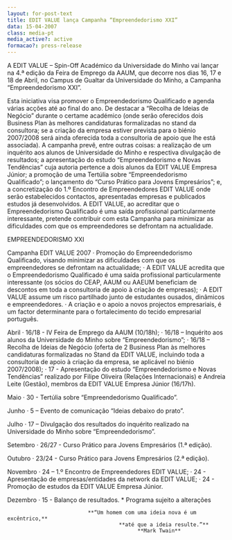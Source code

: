 ```yaml
---
layout: for-post-text
title: EDIT VALUE lança Campanha “Empreendedorismo XXI”
data: 15-04-2007
class: media-pt
media_active?: active
formacao?: press-release
--- 
```


A EDIT VALUE – Spin-Off Académico da Universidade do Minho vai lançar na 4.ª edição da Feira de Emprego da AAUM, que decorre nos dias 16, 17 e 18 de Abril, no Campus de Gualtar da Universidade do Minho, a Campanha “Empreendedorismo XXI”.

Esta iniciativa visa promover o Empreendedorismo Qualificado e agenda várias acções até ao final do ano. De destacar a “Recolha de Ideias de Negócio” durante o certame académico (onde serão oferecidos dois Business Plan às melhores candidaturas formalizadas no stand da consultora; se a criação da empresa estiver prevista para o biénio 2007/2008 será ainda oferecida toda a consultoria de apoio que lhe está associada).
A campanha prevê, entre outras coisas: a realização de um inquérito aos alunos de Universidade do Minho e respectiva divulgação de resultados; a apresentação do estudo “Empreendedorismo e Novas Tendências” cuja autoria pertence a dois alunos da EDIT VALUE Empresa Júnior; a promoção de uma Tertúlia sobre “Empreendedorismo Qualificado”; o lançamento do “Curso Prático para Jovens Empresários”; e, a concretização do 1.º Encontro de Empreendedores EDIT VALUE onde serão estabelecidos contactos, apresentadas empresas e publicados estudos já desenvolvidos.
A EDIT VALUE, ao acreditar que o Empreendedorismo Qualificado é uma saída profissional particularmente interessante, pretende contribuir com esta Campanha para minimizar as dificuldades com que os empreendedores se defrontam na actualidade.
 
EMPREENDEDORISMO XXI
 
Campanha EDIT VALUE 2007
·         Promoção do Empreendedorismo Qualificado, visando minimizar as dificuldades com que os empreendedores se defrontam na actualidade;
·         A EDIT VALUE acredita que o Empreendedorismo Qualificado é uma saída profissional particularmente interessante (os sócios do CEAP, AAUM ou AAEUM beneficiam de descontos em toda a consultoria de apoio à criação de empresas);
·         A EDIT VALUE assume um risco partilhado junto de estudantes ousados, dinâmicos e empreendedores.
·         A criação e o apoio a novos projectos empresariais, é um factor determinante para o fortalecimento do tecido empresarial português.
 
Abril
·         16/18 - IV Feira de Emprego da AAUM (10/18h);
·         16/18 – Inquérito aos alunos da Universidade do Minho sobre “Empreendedorismo”;
·         16/18 – Recolha de Ideias de Negócio (oferta de 2 Business Plan às melhores candidaturas formalizadas no Stand da EDIT VALUE, incluindo toda a consultoria de apoio à criação da empresa, se aplicável no biénio 2007/2008);
·         17 - Apresentação do estudo “Empreendedorismo e Novas Tendências” realizado por Filipe Oliveira (Relações Internacionais) e Andreia Leite (Gestão), membros da EDIT VALUE Empresa Júnior (16/17h).
 
Maio
·         30 - Tertúlia sobre “Empreendedorismo Qualificado”.
 
Junho
·         5 – Evento de comunicação “Ideias debaixo do prato”.
 
Julho
·         17 – Divulgação dos resultados do inquérito realizado na Universidade do Minho sobre “Empreendedorismo”.
 
Setembro
·         26/27 - Curso Prático para Jovens Empresários (1.ª edição).
 
Outubro
·         23/24 - Curso Prático para Jovens Empresários (2.ª edição).
 
Novembro
·         24 – 1.º Encontro de Empreendedores EDIT VALUE;
·         24 - Apresentação de empresas/entidades da network da EDIT VALUE;
·         24 - Promoção de estudos da EDIT VALUE Empresa Júnior.
 
Dezembro
·         15 - Balanço de resultados.
                                                                                * Programa sujeito a alterações
 
 
                              **“Um homem com uma ideia nova é um excêntrico,**
                                        **até que a ideia resulte.”**
                                              **Mark Twain**